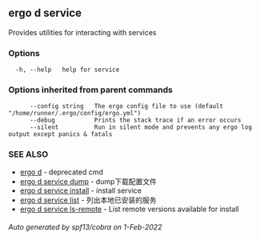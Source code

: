 ## ergo d service

Provides utilities for interacting with services

### Options

```
  -h, --help   help for service
```

### Options inherited from parent commands

```
      --config string   The ergo config file to use (default "/home/runner/.ergo/config/ergo.yml")
      --debug           Prints the stack trace if an error occurs
      --silent          Run in silent mode and prevents any ergo log output except panics & fatals
```

### SEE ALSO

* [ergo d](ergo_d.md)	 - deprecated cmd
* [ergo d service dump](ergo_d_service_dump.md)	 - dump下载配置文件
* [ergo d service install](ergo_d_service_install.md)	 - install service
* [ergo d service list](ergo_d_service_list.md)	 - 列出本地已安装的服务
* [ergo d service ls-remote](ergo_d_service_ls-remote.md)	 - List remote versions available for install

###### Auto generated by spf13/cobra on 1-Feb-2022
